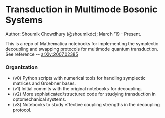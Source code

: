 # Transduction in Multimode Bosonic Systems
Author: Shoumik Chowdhury (@shoumikdc); March '19 - Present. 

This is a repo of Mathematica notebooks for implementing the symplectic decoupling and swapping protocols for multimode quantum transduction. See reference -- [arXiv:2007.02385](https://arxiv.org/abs/2007.02385)

### Organization
- (v0) Python scripts with numerical tools for handling symplectic matrices and Groebner bases. 
- (v1) Initial commits with the original notebooks for decoupling. 
- (v2) More sophisticated/structured code for studying transduction in optomechanical systems. 
- (v3) Notebooks to study effective coupling strengths in the decoupling protocol. 
